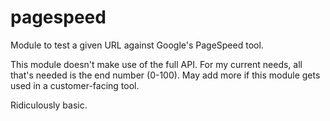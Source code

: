 # pagespeed

Module to test a given URL against Google's PageSpeed tool.

This module doesn't make use of the full API. For my current needs, all that's needed
is the end number (0-100). May add more if this module gets used in a customer-facing
tool.

Ridiculously basic.